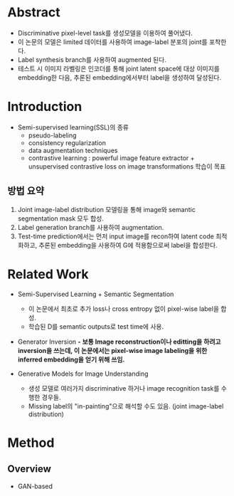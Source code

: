 # Abstract
- Discriminative pixel-level task를 생성모델을 이용하여 풀어냈다.
- 이 논문의 모델은 limited 데이터를 사용하여 image-label 분포의 joint를 포착한다.
- Label synthesis branch를 사용하여 augmented 된다.
- 테스트 시 이미지 라벨링은 인코더를 통해 joint latent space에 대상 이미지를 embedding한 다음, 
추론된 embedding에서부터 label을 생성하여 달성된다.


# Introduction
- Semi-supervised learning(SSL)의 종류
  - pseudo-labeling
  - consistency regularization
  - data augmentation techniques
  - contrastive learning 
    : powerful image feature extractor + unsupervised contrastive loss on image transformations 학습이 목표

## 방법 요약
1. Joint image-label distribution 모델링을 통해 image와 semantic segmentation mask 모두 합성.
2. Label generation branch를 사용하여 augmentation.
3. Test-time prediction에서는 먼저 input image를 recon하여 latent code 최적화하고, 
   추론된 embedding을 사용하여 G에 적용함으로써 label을 합성한다.
   
# Related Work
- Semi-Supervised Learning + Semantic Segmentation
  - 이 논문에서 최초로 추가 loss나 cross entropy 없이 pixel-wise label을 합성.
  - 학습된 D를 semantic outputs로 test time에 사용.  
- Generator Inversion
<b>  - 보통 Image reconstruction이나 editting을 하려고 inversion을 쓰는데, 이 논문에서는 pixel-wise image labeling을 위한 inferred embedding을 얻기 위해 쓰임. </b>

- Generative Models for Image Understanding
  -  생성 모델로 여러가지 discriminative 하거나 image recognition task를 수행한 경우들.
  - Missing label의 "in-painting"으로 해석할 수도 있음. (joint image-label distribution)
  
  
# Method
## Overview
- GAN-based 

